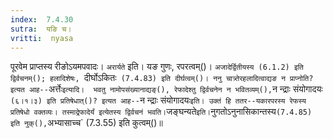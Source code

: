 ```yaml
---
index:  7.4.30
sutra:  यङि च।
vritti:  nyasa
---
```


पूरवेम प्राप्तस्य रीङोऽयमपवादः। `अरार्यते` इति। यङ गुणः, रपरत्वम्()। `अजादेर्द्वितीयस्य (6.1.2) इति द्विर्वचनम्(); हलादिशेषः, `दीर्घोऽकितः` (7.4.83) इति दीर्घत्वम्()। ननु चात्र्तेरहलादित्वाद्यङ न प्राप्नोति? इत्यत आह--`अर्त्तेः` इत्यादि। 
भवतु नामोपसंख्यानाद्यङ्(), रेफादेश्तु द्विर्वचनेन न भवितव्यम्(), `न न्द्राः संयोगादयः` (६।१।३) इति प्रतिषेधात्()? इत्यत आह--`न न्द्राः संयोगादयः` इति। उक्तं हि ततर--यकारपरस्य रेफस्य प्रतिषेधो वक्तव्यः। तस्माद्रेफादेर्यं इत्येतस्य द्विर्वचनं भवति। `जङ्घन्यते` इति। `नुगतोऽनुनासिकान्तस्य` (7.4.85) इति नुक्(), `अभ्यासाच्च` (7.3.55) इति कुत्वम्()॥
